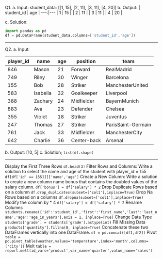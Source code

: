 Q1. 
a. Input: student_data: [[1, 15], [2, 11], [3, 11], [4, 20]]
b. Output:
| student_id | age |
---:|---
| 1          | 15  |
| 2          | 11  |
| 3          | 11  |
| 4          | 20  |

c. Solution: 
```python
import pandas as pd
df = pd.DataFrame(student_data,columns=['student_id','age'])
```
---

Q2. 
a. Input:

| player_id | name     | age | position    | team               |
|---|---|---|---|---|
| 846       | Mason    | 21  | Forward     | RealMadrid         |
| 749       | Riley    | 30  | Winger      | Barcelona          |
| 155       | Bob      | 28  | Striker     | ManchesterUnited   |
| 583       | Isabella | 32  | Goalkeeper  | Liverpool          |
| 388       | Zachary  | 24  | Midfielder  | BayernMunich       |
| 883       | Ava      | 23  | Defender    | Chelsea            |
| 355       | Violet   | 18  | Striker     | Juventus           |
| 247       | Thomas   | 27  | Striker     | ParisSaint-Germain |
| 761       | Jack     | 33  | Midfielder  | ManchesterCity     |
| 642       | Charlie  | 36  | Center-back | Arsenal            |

b. Output:
[10, 5]
c. Solution;
```list(df.shape)```

---

Display the First Three Rows ```df.head(3)```
Filter Rows and Columns: Write a solution to select the name and age of the student with player_id = 155 ```df[df['id' == 155]][['name','age']```
Create a New Column: Write a solution to create a new column name bonus that contains the doubled values of the salary column. ```df['bonus'] = df['salary'] * 2```
Drop Duplicate Rows based on a column ```df.drop_duplicates(subset=['col1'],inplace=True)```
Drop Na Rows based on a columns ```df.dropna(subset=['col1'],inplace=True)```
Modify the column by * 4 ```df['salary'] = df['salary'] * 2```
Rename Columns ```students.rename({'id':'student_id','first':'first_name','last':'last_name','age':'age_in_years'},axis = 1, inplace=True)```
Change Data Type ```students['grade'] = students['grade'].astype(int)```
Fill Missing Data ```products['quantity'].fillna(0, inplace=True)```
Concatenate these two DataFrames vertically into one DataFrame. ```df = pd.concat([df1,df2])```
Pivot ```table = pd.pivot_table(weather,values='temperature',index='month',columns=['city'])```
Melt ```table = report.melt(id_vars='product',var_name='quarter',value_name='sales')```
